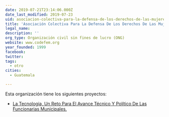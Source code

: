 ```yaml
---
date: 2019-07-21T23:14:06.000Z
date_last_modified: 2019-07-23
uid: asociacion-colectiva-para-la-defensa-de-los-derechos-de-las-mujeres-en-guatemala
title: 'Asociación Colectiva Para La Defensa De Los Derechos De Las Mujeres En Guatemala'
legal_name: 
description: ''
org_type: Organización civil sin fines de lucro (ONG)
website: www.codefem.org
year_founded: 1999
facebook: 
twitter: 
tags:
  - otro
cities: 
  - Guatemala

---
```


Esta organización tiene los siguientes proyectos:

- [La Tecnologia, Un Reto Para El Avance Técnico Y Político De Las Funcionarias Municipales.](/proyectos/la-tecnologia-un-reto-para-el-avance-tecnico-y-politico-de-las-funcionarias-municipales)
